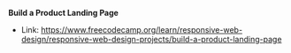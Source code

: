 **Build a Product Landing Page**
- Link: https://www.freecodecamp.org/learn/responsive-web-design/responsive-web-design-projects/build-a-product-landing-page
